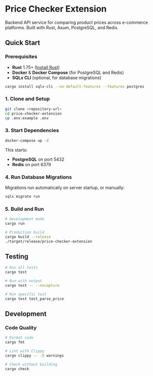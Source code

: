# Price Checker Extension

Backend API service for comparing product prices across e-commerce platforms. Built with Rust, Axum, PostgreSQL, and Redis.


## Quick Start

### Prerequisites

- **Rust** 1.75+ ([Install Rust](https://rustup.rs/))
- **Docker** & **Docker Compose** (for PostgreSQL and Redis)
- **SQLx CLI** (optional, for database migrations)

```bash
cargo install sqlx-cli --no-default-features --features postgres
```

### 1. Clone and Setup

```bash
git clone <repository-url>
cd price-checker-extension
cp .env.example .env
```

### 3. Start Dependencies

```bash
docker-compose up -d
```

This starts:
- **PostgreSQL** on port 5432
- **Redis** on port 6379

### 4. Run Database Migrations

Migrations run automatically on server startup, or manually:

```bash
sqlx migrate run
```

### 5. Build and Run

```bash
# Development mode
cargo run

# Production build
cargo build --release
./target/release/price-checker-extension
```



## Testing

```bash
# Run all tests
cargo test

# Run with output
cargo test -- --nocapture

# Run specific test
cargo test test_parse_price
```

## Development

### Code Quality

```bash
# Format code
cargo fmt

# Lint with Clippy
cargo clippy -- -D warnings

# Check without building
cargo check
```
